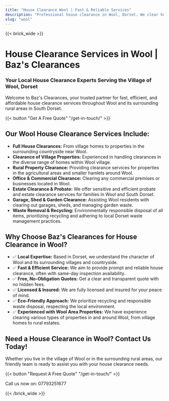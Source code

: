 ```yaml
---
title: "House Clearance Wool | Fast & Reliable Services"
description: "Professional house clearance in Wool, Dorset. We clear homes in this village near the River Frome and Monkey World. Free quotes & same-day inspection."
slug: "wool"
---
```


{{< brick_wide >}}
# House Clearance Services in Wool | Baz's Clearances

### Your Local House Clearance Experts Serving the Village of Wool, Dorset

Welcome to Baz's Clearances, your trusted partner for fast, efficient, and affordable house clearance services throughout Wool and its surrounding rural areas in South Dorset.

{{< button "Get A Free Quote" "/get-in-touch/" >}}

## Our Wool House Clearance Services Include:

* **Full House Clearances:** From village homes to properties in the surrounding countryside near Wool.
* **Clearance of Village Properties:** Experienced in handling clearances in the diverse range of homes within Wool village.
* **Rural Property Clearance:** Providing clearance services for properties in the agricultural areas and smaller hamlets around Wool.
* **Office & Commercial Clearance:** Clearing any commercial premises or businesses located in Wool.
* **Estate Clearance & Probate:** We offer sensitive and efficient probate and estate clearance services for families in Wool and South Dorset.
* **Garage, Shed & Garden Clearance:** Assisting Wool residents with clearing out garages, sheds, and managing garden waste.
* **Waste Removal & Recycling:** Environmentally responsible disposal of all items, prioritizing recycling and adhering to local Dorset waste management practices.

## Why Choose Baz's Clearances for House Clearance in Wool?

* ✅ **Local Expertise:** Based in Dorset, we understand the character of Wool and its surrounding villages and countryside.
* ✅ **Fast & Efficient Service:** We aim to provide prompt and reliable house clearance, often with same-day inspection availability.
* ✅ **Free, No-Obligation Quotes:** Get a clear and transparent quote with no hidden fees.
* ✅ **Licensed & Insured:** We are fully licensed and insured for your peace of mind.
* ✅ **Eco-Friendly Approach:** We prioritize recycling and responsible waste disposal, respecting the local environment.
* ✅ **Experienced with Wool Area Properties:** We have experience clearing various types of properties in and around Wool, from village homes to rural estates.

## Need a House Clearance in Wool? Contact Us Today!

Whether you live in the village of Wool or in the surrounding rural areas, our friendly team is ready to assist you with your house clearance needs.

{{< button "Request A Free Quote" "/get-in-touch/" >}}

Call us now on: 07793251677

{{< /brick_wide >}}
